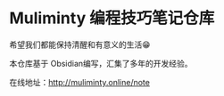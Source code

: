 # Muliminty 编程技巧笔记仓库

希望我们都能保持清醒和有意义的生活😁

本仓库基于 Obsidian编写，汇集了多年的开发经验。

在线地址：http://muliminty.online/note
